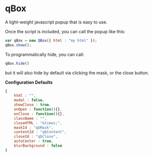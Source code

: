 qBox
====

A light-weight javascript popup that is easy to use.

Once the script is included, you can call the popup like this:

``` javascript
var qBox = new QBox({ html : "my html" });
qBox.show();
```

To programmatically hide, you can call:

``` javascript
qBox.hide()
```
	
but it will also hide by default via clicking the mask, or the close button.

**Configuration Defaults**

``` javascript
{ 
	html : "",
	modal : false,
	showClose : true,
	onOpen : function(){},
	onClose : function(){},
	className : "",
	closeHTML : "&times;",
	maskId : "qbMask",
	contentId : "qbContent",
	closeId : "qbClose",
	autoCenter : true,
	blurBackground : false
}
```
